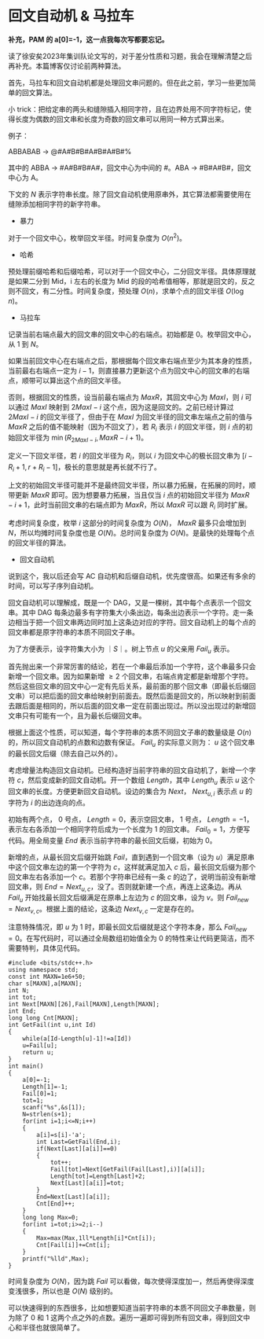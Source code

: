 # 回文自动机 & 马拉车

**补充，PAM 的 a[0]=-1，这一点我每次写都要忘记。**

读了徐安矣2023年集训队论文写的，对于差分性质和习题，我会在理解清楚之后再补充。本篇博客仅讨论前两种算法。

首先，马拉车和回文自动机都是处理回文串问题的。但在此之前，学习一些更加简单的回文算法。

小 trick：把给定串的两头和缝隙插入相同字符，且在边界处用不同字符标记，使得长度为偶数的回文串和长度为奇数的回文串可以用同一种方式算出来。

例子：

ABBABAB $\to$ @#A#B#B#A#B#A#B#%

其中的 ABBA $\to$ #A#B#B#A#，回文中心为中间的 #。ABA $\to$ #B#A#B#，回文中心为 A。

下文的 $N$ 表示字符串长度。除了回文自动机使用原串外，其它算法都需要使用在缝隙添加相同字符的新字符串。

* 暴力

对于一个回文中心，枚举回文半径。时间复杂度为 $O(n^2)$。

* 哈希

预处理前缀哈希和后缀哈希，可以对于一个回文中心，二分回文半径。具体原理就是如果二分到 Mid，i 左右的长度为 Mid 的段的哈希值相等，那就是回文的，反之则不回文，有二分性。时间复杂度，预处理 $O(n)$，求单个点的回文半径 $O(\log n)$。

* 马拉车

记录当前右端点最大的回文串的回文中心的右端点。初始都是 $0$。枚举回文中心，从 $1$ 到 $N$。

如果当前回文中心在右端点之后，那根据每个回文串右端点至少为其本身的性质，当前最右右端点一定为 $i-1$，则直接暴力更新这个点为回文中心的回文串的右端点，顺带可以算出这个点的回文半径。

否则，根据回文的性质，设当前最右端点为 $MaxR$，其回文中心为 $MaxI$，则 $i$ 可以通过 $MaxI$ 映射到 $2MaxI-i$ 这个点，因为这是回文的。之前已经计算过 $2MaxI-i$ 的回文半径了，但由于在 $MaxI$ 为回文半径的回文串左端点之前的值与 $MaxR$ 之后的值不能映射（因为不回文了），若 $R_i$ 表示 $i$ 的回文半径，则 $i$ 点的初始回文半径为 $\min(R_{2MaxI-i},MaxR-i+1)$。

定义一下回文半径，若 $i$ 的回文半径为 $R_i$，则以 $i$ 为回文中心的极长回文串为 $[i-R_i+1,r+R_i-1]$，极长的意思就是再长就不行了。

上文的初始回文半径可能并不是最终回文半径，所以暴力拓展，在拓展的同时，顺带更新 $MaxR$ 即可。因为想要暴力拓展，当且仅当 $i$ 点的初始回文半径为 $MaxR-i+1$，此时当前回文串的右端点即为 $MaxR$，所以 $MaxR$ 可以跟 $R_i$ 同时扩展。

考虑时间复杂度，枚举 $i$ 这部分的时间复杂度为 $O(N)$， $MaxR$ 最多只会增加到 $N$，所以均摊时间复杂度也是 $O(N)$。总时间复杂度为 $O(N)$。是最快的处理每个点的回文半径的算法。

* 回文自动机

说到这个，我以后还会写 AC 自动机和后缀自动机，优先度很高。如果还有多余的时间，可以写子序列自动机。

回文自动机可以理解成，既是一个 DAG，又是一棵树，其中每个点表示一个回文串。其中 DAG 每条边最多有字符集大小条出边，每条出边表示一个字符。走一条边相当于把一个回文串两边同时加上这条边对应的字符。回文自动机上的每个点的回文串都是原字符串的本质不同回文子串。

为了方便表示，设字符集大小为 $｜S｜$。树上节点 $u$ 的父亲用 $Fail_u$ 表示。

首先抛出来一个非常厉害的结论，若在一个串最后添加一个字符，这个串最多只会新增一个回文串。因为如果新增 $\geq 2$ 个回文串，右端点肯定都是新增那个字符。然后这些回文串的回文中心一定有先后关系，最前面的那个回文串（即最长后缀回文串）可以把后面的回文串给映射到前面去。既然后面是回文的，所以映射到前面去跟后面是相同的，所以后面的回文串一定在前面出现过。所以没出现过的新增回文串只有可能有一个，且为最长后缀回文串。 

根据上面这个性质，可以知道，每个字符串的本质不同回文子串的数量级是 $O(n)$ 的，所以回文自动机的点数和边数有保证。 $Fail_u$ 的实际意义则为： $u$ 这个回文串的最长回文后缀（除去自己以外的）。

考虑增量法构造回文自动机。已经构造好当前字符串的回文自动机了，新增一个字符 $c$，然后变成新的回文自动机。开一个数组 $Length$，其中 $Length_u$ 表示 $u$ 这个回文串的长度。方便更新回文自动机。设边的集合为 $Next$， $Next_{u,i}$ 表示点 $u$ 的字符为 $i$ 的出边连向的点。

初始有两个点， $0$ 号点， $Length=0$，表示空回文串， $1$ 号点， $Length=-1$，表示左右各添加一个相同字符后成为一个长度为 $1$ 的回文串。 $Fail_0=1$，方便写代码。用全局变量 $End$ 表示当前字符串的最长回文后缀，初始为 $0$。

新增的点，从最长回文后缀开始跳 $Fail$，直到遇到一个回文串（设为 $u$）满足原串中这个回文串左边的第一个字符为 $c$，这样就满足加入 $c$ 后，最长回文后缀为那个回文串左右各添加一个 $c$。若那个字符串已经有一条 $c$ 的边了，说明当前没有新增回文串，则 $End=Next_{u,c}$，没了。否则就新建一个点，再连上这条边。再从 $Fail_u$ 开始找最长回文后缀满足在原串上左边为 $c$ 的回文串，设为 $v$。则 $Fail_{new}=Next_{v,c}$。根据上面的结论，这条边 $Next_{v,c}$ 一定是存在的。

注意特殊情况，即 $u$ 为 $1$ 时，即最长回文后缀就是这个字符本身，那么 $Fail_{new}=0$。在写代码时，可以通过全局数组初始值全为 $0$ 的特性来让代码更简洁，而不需要特判，具体见代码。


```
#include <bits/stdc++.h>
using namespace std;
const int MAXN=1e6+50;
char s[MAXN],a[MAXN];
int N;
int tot;
int Next[MAXN][26],Fail[MAXN],Length[MAXN];
int End;
long long Cnt[MAXN];
int GetFail(int u,int Id)
{
	while(a[Id-Length[u]-1]!=a[Id])
	u=Fail[u];
	return u;
}
int main()
{
	a[0]=-1;
	Length[1]=-1;
	Fail[0]=1;
	tot=1;
	scanf("%s",&s[1]);
	N=strlen(s+1);
	for(int i=1;i<=N;i++)
	{
		a[i]=s[i]-'a';
		int Last=GetFail(End,i);
		if(Next[Last][a[i]]==0)
		{
			tot++;
			Fail[tot]=Next[GetFail(Fail[Last],i)][a[i]];
			Length[tot]=Length[Last]+2;
			Next[Last][a[i]]=tot; 
		}
		End=Next[Last][a[i]];
		Cnt[End]++;
	}
	long long Max=0;
	for(int i=tot;i>=2;i--)
	{
		Max=max(Max,1ll*Length[i]*Cnt[i]);
		Cnt[Fail[i]]+=Cnt[i];
	}
	printf("%lld",Max);
}
```

时间复杂度为 $O(N)$，因为跳 $Fail$ 可以看做，每次使得深度加一，然后再使得深度变浅很多，所以也是 $O(N)$ 级别的。

可以快速得到的东西很多，比如想要知道当前字符串的本质不同回文子串数量，则为除了 $0$ 和 $1$ 这两个点之外的点数。遍历一遍即可得到所有回文串，得到回文中心和半径也就很简单了。

